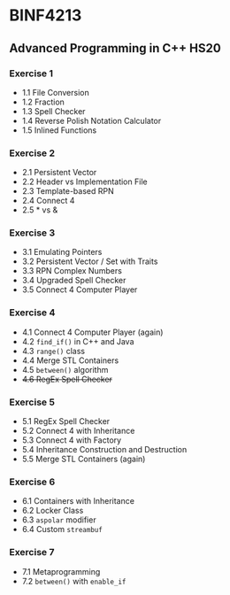 # BINF4213
## Advanced Programming in C++ HS20

### Exercise 1
- 1.1 File Conversion
- 1.2 Fraction
- 1.3 Spell Checker
- 1.4 Reverse Polish Notation Calculator
- 1.5 Inlined Functions

### Exercise 2
- 2.1 Persistent Vector
- 2.2 Header vs Implementation File
- 2.3 Template-based RPN
- 2.4 Connect 4
- 2.5 * vs &

### Exercise 3
- 3.1 Emulating Pointers
- 3.2 Persistent Vector / Set with Traits
- 3.3 RPN Complex Numbers
- 3.4 Upgraded Spell Checker
- 3.5 Connect 4 Computer Player

### Exercise 4
- 4.1 Connect 4 Computer Player (again)
- 4.2 `find_if()` in C++ and Java
- 4.3 `range()` class
- 4.4 Merge STL Containers
- 4.5 `between()` algorithm
- ~~4.6 RegEx Spell Checker~~

### Exercise 5
- 5.1 RegEx Spell Checker
- 5.2 Connect 4 with Inheritance
- 5.3 Connect 4 with Factory
- 5.4 Inheritance Construction and Destruction
- 5.5 Merge STL Containers (again)

### Exercise 6
- 6.1 Containers with Inheritance
- 6.2 Locker Class
- 6.3 `aspolar` modifier
- 6.4 Custom `streambuf`

### Exercise 7
- 7.1 Metaprogramming
- 7.2 `between()` with `enable_if`
